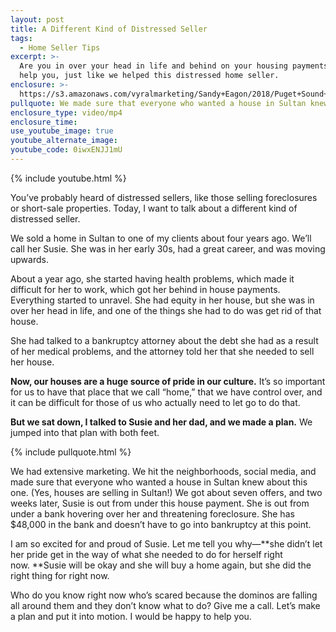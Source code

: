 ```yaml
---
layout: post
title: A Different Kind of Distressed Seller
tags:
  - Home Seller Tips
excerpt: >-
  Are you in over your head in life and behind on your housing payments? We can
  help you, just like we helped this distressed home seller.
enclosure: >-
  https://s3.amazonaws.com/vyralmarketing/Sandy+Eagon/2018/Puget+Sound+Real+Estate+Agent-+A+Different+Kind+of+Distressed+Seller.mp4
pullquote: We made sure that everyone who wanted a house in Sultan knew about this one.
enclosure_type: video/mp4
enclosure_time:
use_youtube_image: true
youtube_alternate_image:
youtube_code: 0iwxENJJ1mU
---
```


{% include youtube.html %}

You’ve probably heard of distressed sellers, like those selling foreclosures or short-sale properties. Today, I want to talk about a different kind of distressed seller.&nbsp;

We sold a home in Sultan to one of my clients about four years ago. We’ll call her Susie. She was in her early 30s, had a great career, and was moving upwards.&nbsp;

About a year ago, she started having health problems, which made it difficult for her to work, which got her behind in house payments. Everything started to unravel. She had equity in her house, but she was in over her head in life, and one of the things she had to do was get rid of that house.&nbsp;

She had talked to a bankruptcy attorney about the debt she had as a result of her medical problems, and the attorney told her that she needed to sell her house.&nbsp;

**Now, our houses are a huge source of pride in our culture.** It’s so important for us to have that place that we call “home,” that we have control over, and it can be difficult for those of us who actually need to let go to do that.&nbsp;

**But we sat down, I talked to Susie and her dad, and we made a plan.** We jumped into that plan with both feet.

{% include pullquote.html %}

We had extensive marketing. We hit the neighborhoods, social media, and made sure that everyone who wanted a house in Sultan knew about this one. (Yes, houses are selling in Sultan!) We got about seven offers, and two weeks later, Susie is out from under this house payment. She is out from under a bank hovering over her and threatening foreclosure. She has $48,000 in the bank and doesn’t have to go into bankruptcy at this point.&nbsp;

I am so excited for and proud of Susie. Let me tell you why—**she didn’t let her pride get in the way of what she needed to do for herself right now.&nbsp;**Susie will be okay and she will buy a home again, but she did the right thing for right now. &nbsp;

Who do you know right now who’s scared because the dominos are falling all around them and they don’t know what to do? Give me a call. Let’s make a plan and put it into motion. I would be happy to help you.